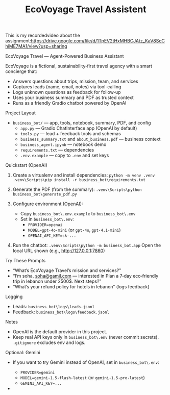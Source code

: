 ﻿---
title: EcoVoyage Travel Assistent
emoji: 🌿
colorFrom: green
colorTo: blue
sdk: gradio
app_file: app.py
pinned: false
---
This is my recordedvideo about the assignment:https://drive.google.com/file/d/1TpEV2tHxMHBCJAtz_KaV8ScChiME7MA1/view?usp=sharing

EcoVoyage Travel — Agent-Powered Business Assistant

EcoVoyage is a fictional, sustainability‑first travel agency with a smart concierge that:
- Answers questions about trips, mission, team, and services
- Captures leads (name, email, notes) via tool-calling
- Logs unknown questions as feedback for follow‑up
- Uses your business summary and PDF as trusted context
- Runs as a friendly Gradio chatbot powered by OpenAI

Project Layout
- `business_bot/` — app, tools, notebook, summary, PDF, and config
  - `app.py` — Gradio ChatInterface app (OpenAI by default)
  - `tools.py` — lead + feedback tools and schemas
  - `business_summary.txt` and `about_business.pdf` — business context
  - `business_agent.ipynb` — notebook demo
  - `requirements.txt` — dependencies
  - `.env.example` — copy to `.env` and set keys

Quickstart (OpenAI)
1) Create a virtualenv and install dependencies:
   `python -m venv .venv`
   `.venv\Scripts\pip install -r business_bot\requirements.txt`

2) Generate the PDF (from the summary):
   `.venv\Scripts\python business_bot\generate_pdf.py`

3) Configure environment (OpenAI):
   - Copy `business_bot\.env.example` to `business_bot\.env`
   - Set in `business_bot\.env`:
     - `PROVIDER=openai`
     - `MODEL=gpt-4o-mini` (or `gpt-4o`, `gpt-4.1-mini`)
     - `OPENAI_API_KEY=sk-...`

4) Run the chatbot:
   `.venv\Scripts\python -m business_bot.app`
   Open the local URL shown (e.g., http://127.0.0.1:7860)

Try These Prompts
- “What’s EcoVoyage Travel’s mission and services?”
- “I’m soha, soha@gamil.com — interested in Plan a 7‑day eco‑friendly trip in lebanon under 2500$. Next steps?”
- “What’s your refund policy for hotels in lebanon” (logs feedback)

Logging
- Leads: `business_bot\logs\leads.jsonl`
- Feedback: `business_bot\logs\feedback.jsonl`

Notes
- OpenAI is the default provider in this project.
- Keep real API keys only in `business_bot\.env` (never commit secrets). `.gitignore` excludes env and logs.

Optional: Gemini
- If you want to try Gemini instead of OpenAI, set in `business_bot\.env`:
  - `PROVIDER=gemini`
  - `MODEL=gemini-1.5-flash-latest` (or `gemini-1.5-pro-latest`)
  - `GEMINI_API_KEY=...`
 
- 
